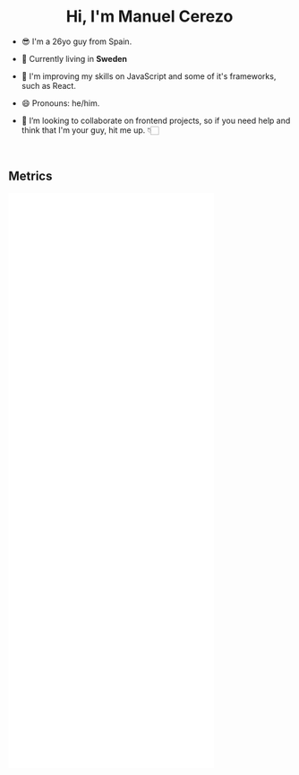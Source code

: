 <h1 align='center'>Hi, I'm Manuel Cerezo</h1>

- 😎 I'm a 26yo guy from Spain.

- 🔭 Currently living in **Sweden**

- 🌱 I'm improving my skills on JavaScript and some of it's frameworks, such as React.

- 😄 Pronouns: he/him.

- 👯 I’m looking to collaborate on frontend projects, so if you need help and think that I'm your guy, hit me up. 👇🏻

<br>

## Metrics

![Metrics](./github-metrics.svg)

<br>
